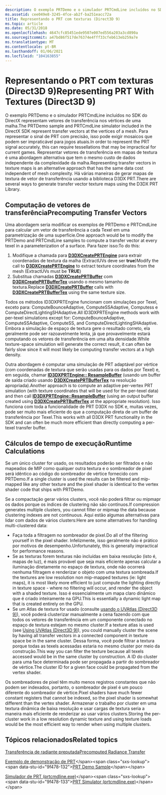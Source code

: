 ```yaml
---
description: O exemplo PRTDemo e o simulador PRTCmdLine incluídos no SDK do DirectX representam vetores de transferência nos vértices de uma malha.
ms.assetid: cee049e8-3245-4fce-ab2f-ba251eacc72a
title: Representando o PRT com texturas (Direct3D 9)
ms.topic: article
ms.date: 05/31/2018
ms.openlocfilehash: 4647cfc85451ede9507e007ed556a203a3cd890a
ms.sourcegitcommit: a47bd86f517de76374e4fff33cfeb613eb259a7e
ms.translationtype: MT
ms.contentlocale: pt-BR
ms.lasthandoff: 01/06/2021
ms.locfileid: "104163855"
---
```

# <a name="representing-prt-with-textures-direct3d-9"></a><span data-ttu-id="9f478-103">Representando o PRT com texturas (Direct3D 9)</span><span class="sxs-lookup"><span data-stu-id="9f478-103">Representing PRT With Textures (Direct3D 9)</span></span>

<span data-ttu-id="9f478-104">O exemplo PRTDemo e o simulador PRTCmdLine incluídos no SDK do DirectX representam vetores de transferência nos vértices de uma malha.</span><span class="sxs-lookup"><span data-stu-id="9f478-104">The PRTDemo sample and PRTCmdLine simulator included in the DirectX SDK represent transfer vectors at the vertices of a mesh.</span></span> <span data-ttu-id="9f478-105">Para representar o sinal de PRT com precisão, isso pode exigir mosaicos que podem ser impraticável para jogos atuais.</span><span class="sxs-lookup"><span data-stu-id="9f478-105">In order to represent the PRT signal accurately, this can require tessellations that may be impractical for current games.</span></span> <span data-ttu-id="9f478-106">Representar vetores de transferência em mapas de textura é uma abordagem alternativa que tem o mesmo custo de dados independente da complexidade da malha.</span><span class="sxs-lookup"><span data-stu-id="9f478-106">Representing transfer vectors in texture maps is an alternative approach that has the same data cost independent of mesh complexity.</span></span> <span data-ttu-id="9f478-107">Há várias maneiras de gerar mapas de textura de vetor de transferência usando a biblioteca D3DX PRT.</span><span class="sxs-lookup"><span data-stu-id="9f478-107">There are several ways to generate transfer vector texture maps using the D3DX PRT Library.</span></span>

## <a name="precomputing-transfer-vectors"></a><span data-ttu-id="9f478-108">Computação de vetores de transferência</span><span class="sxs-lookup"><span data-stu-id="9f478-108">Precomputing Transfer Vectors</span></span>

<span data-ttu-id="9f478-109">Uma abordagem seria modificar os exemplos de PRTDemo e PRTCmdLine para calcular um vetor de transferência a cada Texel em uma parametrização de uma superfície.</span><span class="sxs-lookup"><span data-stu-id="9f478-109">One approach would be to modify the PRTDemo and PRTCmdLine samples to compute a transfer vector at every texel in a parameterization of a surface.</span></span> <span data-ttu-id="9f478-110">Para fazer isso:</span><span class="sxs-lookup"><span data-stu-id="9f478-110">To do this:</span></span>

1.  <span data-ttu-id="9f478-111">Modifique a chamada para [**D3DXCreatePRTEngine**](d3dxcreateprtengine.md) para extrair coordenadas de textura da malha (ExtractUVs deve ser **true**)</span><span class="sxs-lookup"><span data-stu-id="9f478-111">Modify the call to [**D3DXCreatePRTEngine**](d3dxcreateprtengine.md) to extract texture coordinates from the mesh (ExtractUVs must be **TRUE**)</span></span>
2.  <span data-ttu-id="9f478-112">Substitua chamadas [**D3DXCreatePRTBuffer**](d3dxcreateprtbuffer.md) com [**D3DXCreatePRTBufferTex**](d3dxcreateprtbuffertex.md) usando o mesmo tamanho de textura.</span><span class="sxs-lookup"><span data-stu-id="9f478-112">Replace [**D3DXCreatePRTBuffer**](d3dxcreateprtbuffer.md) calls with [**D3DXCreatePRTBufferTex**](d3dxcreateprtbuffertex.md) using the same texture size.</span></span>

<span data-ttu-id="9f478-113">Todos os métodos ID3DXPRTEngine funcionam com simulações por Texel, exceto para: ComputeBounceAdaptive, ComputeSSAdaptive, Computess e ComputeDirectLightingSHAdaptive.</span><span class="sxs-lookup"><span data-stu-id="9f478-113">All ID3DXPRTEngine methods work with per-texel simulations except for: ComputeBounceAdaptive, ComputeSSAdaptive, ComputeSS, and ComputeDirectLightingSHAdaptive.</span></span> <span data-ttu-id="9f478-114">Embora a simulação de espaço de textura gere o resultado correto, ela geralmente pode ser razoavelmente lenta, já que provavelmente estará computando os vetores de transferência em uma alta densidade.</span><span class="sxs-lookup"><span data-stu-id="9f478-114">While texture-space simulation will generate the correct result, it can often be fairly slow since it will most likely be computing transfer vectors at a high density.</span></span>

<span data-ttu-id="9f478-115">Outra abordagem é computar uma simulação de PRT adaptável por vértice (com coordenadas de textura que serão usadas para os dados por Texel) e, em seguida, chamar [**ID3DXPRTEngine:: ResampleBuffer**](id3dxprtengine--resamplebuffer.md) (usando um buffer de saída criado usando [**D3DXCreatePRTBufferTex**](d3dxcreateprtbuffertex.md) na resolução apropriada).</span><span class="sxs-lookup"><span data-stu-id="9f478-115">Another approach is to compute an adaptive per-vertex PRT simulation (with texture coordinates that will be used for the per-texel data) and then call [**ID3DXPRTEngine::ResampleBuffer**](id3dxprtengine--resamplebuffer.md) (using an output buffer created using [**D3DXCreatePRTBufferTex**](d3dxcreateprtbuffertex.md) at the appropriate resolution).</span></span> <span data-ttu-id="9f478-116">Isso funciona com toda a funcionalidade de PRT D3DX no SDK e, muitas vezes, pode ser muito mais eficiente do que a computação direta de um buffer de transferência por Texel.</span><span class="sxs-lookup"><span data-stu-id="9f478-116">This works with all D3DX PRT functionality in the SDK and can often be much more efficient than directly computing a per-texel transfer buffer.</span></span>

## <a name="runtime-calculations"></a><span data-ttu-id="9f478-117">Cálculos de tempo de execução</span><span class="sxs-lookup"><span data-stu-id="9f478-117">Runtime Calculations</span></span>

<span data-ttu-id="9f478-118">Se um único cluster for usado, os resultados poderão ser filtrados e não mapeados de MIP como qualquer outra textura e o sombreador de pixel será idêntico ao código do sombreador de vértice fornecido com PRTDemo.</span><span class="sxs-lookup"><span data-stu-id="9f478-118">If a single cluster is used the results can be filtered and mip-mapped like any other texture and the pixel shader is identical to the vertex shader code that ships with PRTDemo.</span></span>

<span data-ttu-id="9f478-119">Se a compactação gerar vários clusters, você não poderá filtrar ou mipmapr os dados porque os índices de clustering não são contínuos.</span><span class="sxs-lookup"><span data-stu-id="9f478-119">If compression generates multiple clusters, you cannot filter or mipmap the data because clustering indexes are not continuous.</span></span> <span data-ttu-id="9f478-120">Aqui estão algumas alternativas para lidar com dados de vários clusters:</span><span class="sxs-lookup"><span data-stu-id="9f478-120">Here are some alternatives for handling multi-clustered data:</span></span>

-   <span data-ttu-id="9f478-121">Faça toda a filtragem no sombreador de pixel.</span><span class="sxs-lookup"><span data-stu-id="9f478-121">Do all of the filtering yourself in the pixel shader.</span></span> <span data-ttu-id="9f478-122">Infelizmente, isso geralmente não é prático por motivos de desempenho.</span><span class="sxs-lookup"><span data-stu-id="9f478-122">Unfortunately, this is generally impractical for performance reasons.</span></span>
-   <span data-ttu-id="9f478-123">Se as texturas forem texturas não incluídas em baixa resolução (isto é, mapas de luz), é mais provável que seja mais eficiente apenas calcular a iluminação diretamente no espaço de textura, onde não ocorrerá nenhuma filtragem e renderizar o objeto com uma textura sombreada.</span><span class="sxs-lookup"><span data-stu-id="9f478-123">If the textures are low resolution non mip-mapped textures (ie: light maps), it is most likely more efficient to just compute the lighting directly in texture space - where no filtering will occur, and render the object with a shaded texture.</span></span> <span data-ttu-id="9f478-124">Isso é essencialmente um mapa claro dinâmico que é criado inteiramente na GPU.</span><span class="sxs-lookup"><span data-stu-id="9f478-124">This is essentially a dynamic light map that is created entirely on the GPU.</span></span>
-   <span data-ttu-id="9f478-125">Se um Atlas de textura for usado (consulte [usando o UVAtlas (Direct3D 9)](using-uvatlas.md)), você poderá clusterizar manualmente a cena fazendo com que todos os vetores de transferência em um componente conectado no espaço de textura estejam no mesmo cluster.</span><span class="sxs-lookup"><span data-stu-id="9f478-125">If a texture atlas is used (see [Using UVAtlas (Direct3D 9)](using-uvatlas.md)), you could manually cluster the scene by having all transfer vectors in a connected component in texture space be in the same cluster.</span></span> <span data-ttu-id="9f478-126">Dessa forma, você pode filtrar a textura porque todas as texels acessadas estaria no mesmo cluster por meio da construção.</span><span class="sxs-lookup"><span data-stu-id="9f478-126">This way you can filter the texture because all texels accessed would be in the same cluster by construction.</span></span> <span data-ttu-id="9f478-127">A ID do cluster para uma face determinada pode ser propagada a partir do sombreador de vértice.</span><span class="sxs-lookup"><span data-stu-id="9f478-127">The cluster ID for a given face could be propagated from the vertex shader.</span></span>

<span data-ttu-id="9f478-128">Os sombreadores de pixel têm muito menos registros constantes que não podem ser indexados, portanto, o sombreador de pixel é um pouco diferente do sombreador de vértice.</span><span class="sxs-lookup"><span data-stu-id="9f478-128">Pixel shaders have much fewer constant registers that cannot be indexed, so the pixel shader is somewhat different than the vertex shader.</span></span> <span data-ttu-id="9f478-129">Armazenar o trabalho por cluster em uma textura dinâmica de baixa resolução e usar cargas de textura seria a maneira mais eficiente de renderizar ao usar vários clusters.</span><span class="sxs-lookup"><span data-stu-id="9f478-129">Storing the per-cluster work in a low resolution dynamic texture and using texture loads would be the most efficient way to render when using multiple clusters.</span></span>

## <a name="related-topics"></a><span data-ttu-id="9f478-130">Tópicos relacionados</span><span class="sxs-lookup"><span data-stu-id="9f478-130">Related topics</span></span>

<dl> <dt>

[<span data-ttu-id="9f478-131">Transferência de radiante preputada</span><span class="sxs-lookup"><span data-stu-id="9f478-131">Precomputed Radiance Transfer</span></span>](precomputed-radiance-transfer.md)
</dt> <dt>

<span data-ttu-id="9f478-132">[Exemplo de demonstração de PRT](https://msdn.microsoft.com/library/Ee418763(v=VS.85).aspx)</span><span class="sxs-lookup"><span data-stu-id="9f478-132">[PRT Demo Sample](https://msdn.microsoft.com/library/Ee418763(v=VS.85).aspx)</span></span>
</dt> <dt>

<span data-ttu-id="9f478-133">[Simulador de PRT (prtcmdline.exe)](https://msdn.microsoft.com/library/Ee418766(v=VS.85).aspx)</span><span class="sxs-lookup"><span data-stu-id="9f478-133">[PRT Simulator (prtcmdline.exe)](https://msdn.microsoft.com/library/Ee418766(v=VS.85).aspx)</span></span>
</dt> </dl>

 

 



